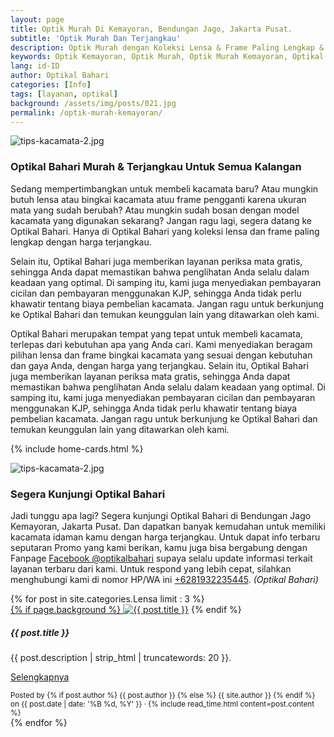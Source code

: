 ```yaml
---
layout: page
title: Optik Murah Di Kemayoran, Bendungan Jago, Jakarta Pusat.
subtitle: 'Optik Murah Dan Terjangkau'
description: Optik Murah dengan Koleksi Lensa & Frame Paling Lengkap & Terjangkau di Kemayoran
keywords: Optik Kemayoran, Optik Murah, Optik Murah Kemayoran, Optikal Bahari
lang: id-ID
author: Optikal Bahari
categories: [Info]
tags: [layanan, optikal]
background: /assets/img/posts/021.jpg
permalink: /optik-murah-kemayoran/
---
```


<div class="card-deck mb-3">
  <div class="card shadow p-3 mb-5 bg-white rounded">
        <img src="{{"/assets/img/posts/periksa-mata/periksa-mata-gratis-optikal-bahari-7.jpg" | relative_url }}" class="card-img-top" alt="tips-kacamata-2.jpg">
        <div class="card-body">
        <h3 class="card-title">
            Optikal Bahari Murah & Terjangkau Untuk Semua Kalangan
        </h3>
        <p class="card-text">
            Sedang mempertimbangkan untuk membeli kacamata baru? Atau mungkin butuh lensa atau bingkai kacamata atuu frame pengganti karena ukuran mata yang sudah berubah? Atau mungkin sudah bosan dengan model kacamata yang digunakan sekarang? Jangan ragu lagi, segera datang ke Optikal Bahari. Hanya di Optikal Bahari yang koleksi lensa dan frame paling lengkap dengan harga terjangkau. 
        </p>
        <p>
            Selain itu, Optikal Bahari juga memberikan layanan periksa mata gratis, sehingga Anda dapat memastikan bahwa penglihatan Anda selalu dalam keadaan yang optimal. Di samping itu, kami juga menyediakan pembayaran cicilan dan pembayaran menggunakan KJP, sehingga Anda tidak perlu khawatir tentang biaya pembelian kacamata. Jangan ragu untuk berkunjung ke Optikal Bahari dan temukan keunggulan lain yang ditawarkan oleh kami.
        </p>
        <p>
            Optikal Bahari merupakan tempat yang tepat untuk membeli kacamata, terlepas dari kebutuhan apa yang Anda cari. Kami menyediakan beragam pilihan lensa dan frame bingkai kacamata yang sesuai dengan kebutuhan dan gaya Anda, dengan harga yang terjangkau. Selain itu, Optikal Bahari juga memberikan layanan periksa mata gratis, sehingga Anda dapat memastikan bahwa penglihatan Anda selalu dalam keadaan yang optimal. Di samping itu, kami juga menyediakan pembayaran cicilan dan pembayaran menggunakan KJP, sehingga Anda tidak perlu khawatir tentang biaya pembelian kacamata. Jangan ragu untuk berkunjung ke Optikal Bahari dan temukan keunggulan lain yang ditawarkan oleh kami.
        </p>
        </div>
  </div>
</div>

{% include home-cards.html %}

<div class="card-deck mb-3">
  <div class="card shadow p-3 mb-5 bg-white rounded">
  <img src="{{"/assets/img/posts/periksa-mata/periksa-mata-gratis-optikal-bahari-9.jpg" | relative_url }}" class="card-img-top" alt="tips-kacamata-2.jpg">
    <div class="card-body">
      <h3 class="card-title">Segera Kunjungi Optikal Bahari</h3>
      <p class="card-text">Jadi tunggu apa lagi? Segera kunjungi Optikal Bahari di Bendungan Jago Kemayoran, Jakarta Pusat. Dan dapatkan banyak kemudahan untuk memiliki kacamata idaman kamu dengan harga terjangkau. Untuk dapat info terbaru seputaran Promo yang kami berikan, kamu juga bisa bergabung dengan Fanpage <a href="https://www.facebook.com/optikalbahari" id="FBClick" title="Facebook Page Optikal Bahari" class="FacebookPage">Facebook @optikalbahari</a> supaya selalu update informasi terkait layanan terbaru dari kami. Untuk respond yang lebih cepat, silahkan menghubungi kami di nomor HP/WA ini <a href="https://api.whatsapp.com/send?phone=6281932235445&text=Hallo%2C+saya+butuh+informasi+lebih+lanjut+mengenai+Optikal+Bahari" id="WhatsAppClick" class="WhatsAppCall" title="Call WhatsApp">+6281932235445</a>.
    <em>(Optikal Bahari)</em></p>
	</div>
   </div>
</div>

<section id="posts-category">
    <div class="card-deck">
		{% for post in site.categories.Lensa limit : 3 %}
        <div class="card shadow p-3 mb-5 bg-white rounded">
            <a href="{{ post.url | prepend: site.baseurl | replace: '//', '/' }}">
                {% if page.background %}
                    <img src="{{ post.background | prepend: site.baseurl | replace: '//', '/' }}" class="card-img-top" alt="{{ post.title }}"></a> 
                {% endif %}
            <div class="card-body">
                <h5 class="card-title">
                    {{ post.title }}
                </h5>
                <p class="card-text">
                    {{ post.description | strip_html | truncatewords: 20 }}.
                </p>
                <p class="card-text">
                    <a class="btn btn-primary rounded-pill" href="{{ post.url | prepend: site.baseurl | replace: '//', '/' }}">Selengkapnya</a>
                </p>
            </div>
            <div class="card-footer">
                <small class="text-muted">
                    Posted by {% if post.author %} {{ post.author }} {% else %} {{ site.author }} {% endif %} on
                    {{ post.date | date: '%B %d, %Y' }} &middot; {% include read_time.html content=post.content %}
                </small>
            </div>
        </div>
        {% endfor %}
    </div>
</section>
